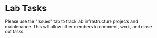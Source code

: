 # Lab Tasks

Please use the "Issues" tab to track lab infrastructure projects and maintenance. This will allow other members to comment, work, and close out tasks.
